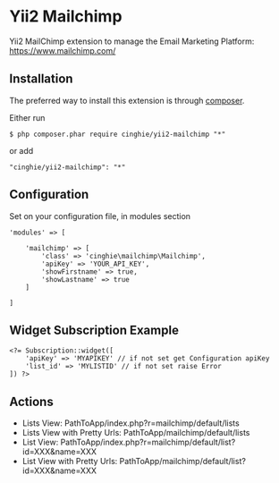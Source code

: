 Yii2 Mailchimp
==============

Yii2 MailChimp extension to manage the Email Marketing Platform: https://www.mailchimp.com/

Installation
------------

The preferred way to install this extension is through [composer](http://getcomposer.org/download/).

Either run

```
$ php composer.phar require cinghie/yii2-mailchimp "*"
```

or add

```
"cinghie/yii2-mailchimp": "*"
```

Configuration
-------------

Set on your configuration file, in modules section

```
'modules' => [ 
    
    'mailchimp' => [
        'class' => 'cinghie\mailchimp\Mailchimp',
        'apiKey' => 'YOUR_API_KEY',
        'showFirstname' => true,
        'showLastname' => true
    ]
    
]
```

Widget Subscription Example
---------------------------

```
<?= Subscription::widget([
    'apiKey' => 'MYAPIKEY' // if not set get Configuration apiKey
    'list_id' => 'MYLISTID' // if not set raise Error
]) ?>
```

Actions
-------

<ul> 
  <li>Lists View: PathToApp/index.php?r=mailchimp/default/lists</li>
  <li>Lists View with Pretty Urls: PathToApp/mailchimp/default/lists</li>
  <li>List View: PathToApp/index.php?r=mailchimp/default/list?id=XXX&name=XXX</li>
  <li>List View with Pretty Urls: PathToApp/mailchimp/default/list?id=XXX&name=XXX</li>
</ul>